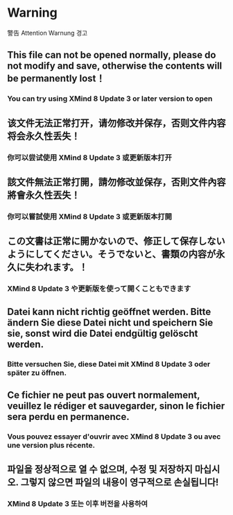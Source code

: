 #  Warning
警告
Attention
Warnung
경고
##  This file can not be opened normally, please do not modify and save, otherwise the contents will be permanently lost！
###  You can try using XMind 8 Update 3 or later version to open
##  该文件无法正常打开，请勿修改并保存，否则文件内容将会永久性丢失！
###  你可以尝试使用 XMind 8 Update 3 或更新版本打开
##  該文件無法正常打開，請勿修改並保存，否則文件內容將會永久性丟失！
###  你可以嘗試使用 XMind 8 Update 3 或更新版本打開
##  この文書は正常に開かないので、修正して保存しないようにしてください。そうでないと、書類の内容が永久に失われます。！
###  XMind 8 Update 3 や更新版を使って開くこともできます
##  Datei kann nicht richtig geöffnet werden. Bitte ändern Sie diese Datei nicht und speichern Sie sie, sonst wird die Datei endgültig gelöscht werden.
###  Bitte versuchen Sie, diese Datei mit XMind 8 Update 3 oder später zu öffnen.
##  Ce fichier ne peut pas ouvert normalement, veuillez le rédiger et sauvegarder, sinon le fichier sera perdu en permanence. 
###  Vous pouvez essayer d'ouvrir avec XMind 8 Update 3 ou avec une version plus récente.
##  파일을 정상적으로 열 수 없으며, 수정 및 저장하지 마십시오. 그렇지 않으면 파일의 내용이 영구적으로 손실됩니다!
###  XMind 8 Update 3 또는 이후 버전을 사용하여
